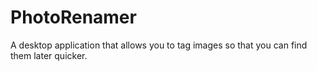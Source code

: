 # PhotoRenamer
A desktop application that allows you to tag images so that you can find them later quicker.

